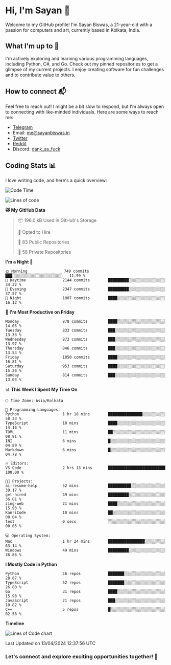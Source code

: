 # Hi, I'm Sayan 👋

Welcome to my GitHub profile! I'm Sayan Biswas, a 21-year-old with a passion for computers and art, currently based in Kolkata, India.

## What I'm up to 🚀

I'm actively exploring and learning various programming languages, including Python, C#, and Go. Check out my pinned repositories to get a glimpse of my current projects. I enjoy creating software for fun challenges and to contribute value to others.

## How to connect 📬

Feel free to reach out! I might be a bit slow to respond, but I'm always open to connecting with like-minded individuals. Here are some ways to reach me:

- [Telegram](https://t.me/dank_as_fuck)
- Email: [me@sayanbiswas.in](mailto:me@sayanbiswas.in)
- [Twitter](https://twitter.com/TheDankDel)
- [Reddit](https://www.reddit.com/user/dank_as_fuck_/)
- Discord: [dank_as_fuck](https://discordapp.com/users/506536929152466945)

## Coding Stats 📊

I love writing code, and here's a quick overview:

<!--START_SECTION:waka-->
![Code Time](http://img.shields.io/badge/Code%20Time-1%2C584%20hrs%2021%20mins-blue)

![Lines of code](https://img.shields.io/badge/From%20Hello%20World%20I%27ve%20Written-5.7%20million%20lines%20of%20code-blue)

**🐱 My GitHub Data** 

> 📦 196.0 kB Used in GitHub's Storage 
 > 
> 💼 Opted to Hire
 > 
> 📜 83 Public Repositories 
 > 
> 🔑 58 Private Repositories 
 > 
**I'm a Night 🦉** 

```text
🌞 Morning                749 commits         ███░░░░░░░░░░░░░░░░░░░░░░   11.99 % 
🌆 Daytime                2144 commits        █████████░░░░░░░░░░░░░░░░   34.32 % 
🌃 Evening                2347 commits        █████████░░░░░░░░░░░░░░░░   37.57 % 
🌙 Night                  1007 commits        ████░░░░░░░░░░░░░░░░░░░░░   16.12 % 
```
📅 **I'm Most Productive on Friday** 

```text
Monday                   878 commits         ████░░░░░░░░░░░░░░░░░░░░░   14.05 % 
Tuesday                  833 commits         ███░░░░░░░░░░░░░░░░░░░░░░   13.33 % 
Wednesday                873 commits         ███░░░░░░░░░░░░░░░░░░░░░░   13.97 % 
Thursday                 846 commits         ███░░░░░░░░░░░░░░░░░░░░░░   13.54 % 
Friday                   1050 commits        ████░░░░░░░░░░░░░░░░░░░░░   16.81 % 
Saturday                 953 commits         ████░░░░░░░░░░░░░░░░░░░░░   15.26 % 
Sunday                   814 commits         ███░░░░░░░░░░░░░░░░░░░░░░   13.03 % 
```


📊 **This Week I Spent My Time On** 

```text
🕑︎ Time Zone: Asia/Kolkata

💬 Programming Languages: 
Python                   1 hr 18 mins        ███████████████░░░░░░░░░░   58.33 % 
TypeScript               18 mins             ████░░░░░░░░░░░░░░░░░░░░░   14.16 % 
TOML                     11 mins             ██░░░░░░░░░░░░░░░░░░░░░░░   08.91 % 
INI                      6 mins              █░░░░░░░░░░░░░░░░░░░░░░░░   04.89 % 
Markdown                 6 mins              █░░░░░░░░░░░░░░░░░░░░░░░░   04.78 % 

🔥 Editors: 
VS Code                  2 hrs 13 mins       █████████████████████████   100.00 % 

🐱‍💻 Projects: 
ai-resume-help           52 mins             ██████████░░░░░░░░░░░░░░░   39.17 % 
get-hired                49 mins             █████████░░░░░░░░░░░░░░░░   36.81 % 
zing-web                 21 mins             ████░░░░░░░░░░░░░░░░░░░░░   15.93 % 
KanriCode                10 mins             ██░░░░░░░░░░░░░░░░░░░░░░░   08.04 % 
test                     0 secs              ░░░░░░░░░░░░░░░░░░░░░░░░░   00.05 % 

💻 Operating System: 
Mac                      1 hr 24 mins        ████████████████░░░░░░░░░   63.14 % 
Windows                  49 mins             █████████░░░░░░░░░░░░░░░░   36.86 % 
```

**I Mostly Code in Python** 

```text
Python                   56 repos            ███████░░░░░░░░░░░░░░░░░░   28.87 % 
TypeScript               52 repos            ███████░░░░░░░░░░░░░░░░░░   26.80 % 
Go                       31 repos            ████░░░░░░░░░░░░░░░░░░░░░   15.98 % 
JavaScript               21 repos            ███░░░░░░░░░░░░░░░░░░░░░░   10.82 % 
C++                      5 repos             █░░░░░░░░░░░░░░░░░░░░░░░░   02.58 % 
```



**Timeline**

![Lines of Code chart](https://raw.githubusercontent.com/Dank-del/Dank-del/main/assets/bar_graph.png)


 Last Updated on 13/04/2024 12:37:56 UTC
<!--END_SECTION:waka-->

### Let's connect and explore exciting opportunities together! 🚀
